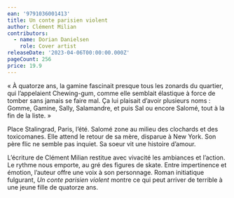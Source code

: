 ```yaml
---
ean: '9791036001413'
title: Un conte parisien violent
author: Clément Milian
contributors:
  - name: Dorian Danielsen
    role: Cover artist
releaseDate: '2023-04-06T00:00:00.000Z'
pageCount: 256
price: 19.9
---
```


« À quatorze ans, la gamine fascinait presque tous les zonards du quartier, qui l’appelaient Chewing-gum, comme elle semblait élastique à force de tomber sans jamais se faire mal. Ça lui plaisait d’avoir plusieurs noms : Gomme, Gamine, Sally, Salamandre, et puis Sal ou encore Salomé, tout à la fin de la liste. »

Place Stalingrad, Paris, l’été.
Salomé zone au milieu des clochards et des toxicomanes. Elle attend le retour de sa mère, disparue à New York. Son père flic ne semble pas inquiet. Sa soeur vit une histoire d’amour.

L’écriture de Clément Milian restitue avec vivacité les ambiances et l’action. Le rythme nous emporte, au gré des figures de skate. Entre impertinence et émotion, l’auteur offre une voix à son personnage.
Roman initiatique fulgurant, *Un conte parisien violent* montre ce qui peut arriver de terrible à une jeune fille de quatorze ans.
